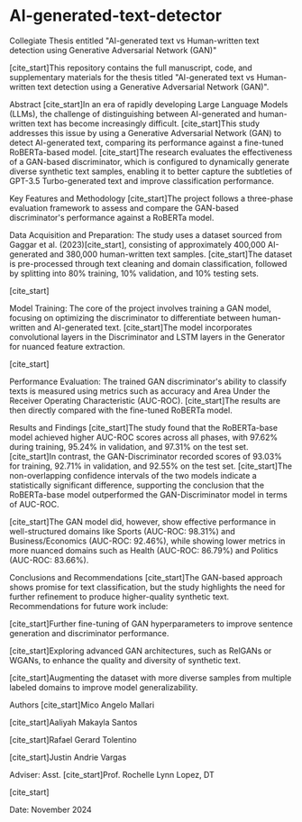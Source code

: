 # AI-generated-text-detector
Collegiate Thesis entitled "AI-generated text vs Human-written text detection using Generative Adversarial Network (GAN)"

[cite_start]This repository contains the full manuscript, code, and supplementary materials for the thesis titled "AI-generated text vs Human-written text detection using a Generative Adversarial Network (GAN)".   

Abstract
[cite_start]In an era of rapidly developing Large Language Models (LLMs), the challenge of distinguishing between AI-generated and human-written text has become increasingly difficult. [cite_start]This study addresses this issue by using a Generative Adversarial Network (GAN) to detect AI-generated text, comparing its performance against a fine-tuned RoBERTa-based model. [cite_start]The research evaluates the effectiveness of a GAN-based discriminator, which is configured to dynamically generate diverse synthetic text samples, enabling it to better capture the subtleties of GPT-3.5 Turbo-generated text and improve classification performance.   

Key Features and Methodology
[cite_start]The project follows a three-phase evaluation framework to assess and compare the GAN-based discriminator's performance against a RoBERTa model.   

Data Acquisition and Preparation: The study uses a dataset sourced from Gaggar et al. (2023)[cite_start], consisting of approximately 400,000 AI-generated and 380,000 human-written text samples. [cite_start]The dataset is pre-processed through text cleaning and domain classification, followed by splitting into 80% training, 10% validation, and 10% testing sets.   

[cite_start]

Model Training: The core of the project involves training a GAN model, focusing on optimizing the discriminator to differentiate between human-written and AI-generated text. [cite_start]The model incorporates convolutional layers in the Discriminator and LSTM layers in the Generator for nuanced feature extraction.   

[cite_start]

Performance Evaluation: The trained GAN discriminator's ability to classify texts is measured using metrics such as accuracy and Area Under the Receiver Operating Characteristic (AUC-ROC). [cite_start]The results are then directly compared with the fine-tuned RoBERTa model.   

Results and Findings
[cite_start]The study found that the RoBERTa-base model achieved higher AUC-ROC scores across all phases, with 97.62% during training, 95.24% in validation, and 97.31% on the test set. [cite_start]In contrast, the GAN-Discriminator recorded scores of 93.03% for training, 92.71% in validation, and 92.55% on the test set. [cite_start]The non-overlapping confidence intervals of the two models indicate a statistically significant difference, supporting the conclusion that the RoBERTa-base model outperformed the GAN-Discriminator model in terms of AUC-ROC.   

[cite_start]The GAN model did, however, show effective performance in well-structured domains like Sports (AUC-ROC: 98.31%) and Business/Economics (AUC-ROC: 92.46%), while showing lower metrics in more nuanced domains such as Health (AUC-ROC: 86.79%) and Politics (AUC-ROC: 83.66%).   

Conclusions and Recommendations
[cite_start]The GAN-based approach shows promise for text classification, but the study highlights the need for further refinement to produce higher-quality synthetic text. Recommendations for future work include:   

[cite_start]Further fine-tuning of GAN hyperparameters to improve sentence generation and discriminator performance.   

[cite_start]Exploring advanced GAN architectures, such as RelGANs or WGANs, to enhance the quality and diversity of synthetic text.   

[cite_start]Augmenting the dataset with more diverse samples from multiple labeled domains to improve model generalizability.   

Authors
[cite_start]Mico Angelo Mallari    

[cite_start]Aaliyah Makayla Santos    

[cite_start]Rafael Gerard Tolentino    

[cite_start]Justin Andrie Vargas    

Adviser: Asst. [cite_start]Prof. Rochelle Lynn Lopez, DT    

[cite_start]

Date: November 2024